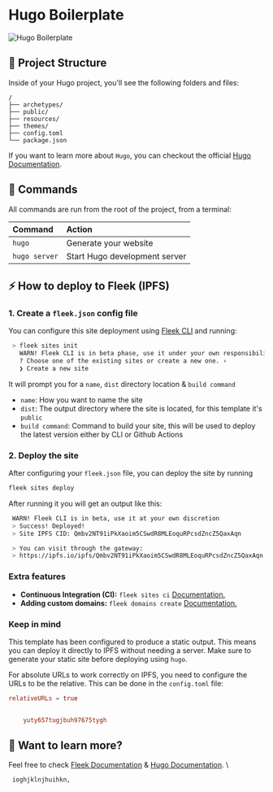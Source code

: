 # Hugo Boilerplate

![Hugo Boilerplate](https://github.com/fleek-tools/hugo-template/assets/74613246/fe3e3d3d-2fd9-46c9-9438-5654f19a5410)

## 🚀 Project Structure

Inside of your Hugo project, you'll see the following folders and files:

```text
/
├── archetypes/
├── public/
├── resources/
├── themes/
├── config.toml
└── package.json
```

If you want to learn more about `Hugo`, you can checkout the official [Hugo Documentation](https://gohugo.io/documentation/).

## 🧞 Commands

All commands are run from the root of the project, from a terminal:

| Command       | Action                        |
| :------------ | :---------------------------- |
| `hugo`        | Generate your website         |
| `hugo server` | Start Hugo development server |

## ⚡ How to deploy to Fleek (IPFS)

### 1. Create a `fleek.json` config file

You can configure this site deployment using [Fleek CLI](https://fleek.xyz/docs/cli/) and running:

```bash
 > fleek sites init
   WARN! Fleek CLI is in beta phase, use it under your own responsibility
   ? Choose one of the existing sites or create a new one. ›
   ❯ Create a new site
```

It will prompt you for a `name`, `dist` directory location & `build command`

- `name`: How you want to name the site
- `dist`: The output directory where the site is located, for this template it's `public`
- `build command`: Command to build your site, this will be used to deploy the latest version either by CLI or Github Actions

### 2. Deploy the site

After configuring your `fleek.json` file, you can deploy the site by running

```bash
fleek sites deploy
```

After running it you will get an output like this:

```bash
 WARN! Fleek CLI is in beta, use it at your own discretion
 > Success! Deployed!
 > Site IPFS CID: Qmbv2NT91iPkXaoim5CSwdR8MLEoquRPcsdZncZ5QaxAqn

 > You can visit through the gateway:
 > https://ipfs.io/ipfs/Qmbv2NT91iPkXaoim5CSwdR8MLEoquRPcsdZncZ5QaxAqn
```

### Extra features

- **Continuous Integration (CI):** `fleek sites ci` [Documentation.](https://fleek.xyz/docs/cli/sites/#continuous-integration)
- **Adding custom domains:** `fleek domains create` [Documentation.](https://fleek.xyz/docs/platform/domains/)

### Keep in mind

This template has been configured to produce a static output. This means you can deploy it directly to IPFS without needing a server. Make sure to generate your static site before deploying using `hugo`.

For absolute URLs to work correctly on IPFS, you need to configure the URLs to be the relative. This can be done in the `config.toml` file:

```toml
relativeURLs = true


    yuty657tugjbuh97675tygh
```

## 👀 Want to learn more?

Feel free to check [Fleek Documentation](https://fleek.xyz/docs/) & [Hugo Documentation](https://gohugo.io/documentation/).
\\

     ioghjklnjhuihkn,
